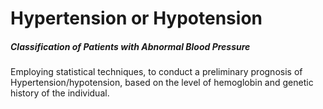 # Hypertension or Hypotension
##### Classification of Patients with Abnormal Blood Pressure

Employing statistical techniques, to conduct a preliminary prognosis of Hypertension/hypotension, based on the level of hemoglobin and genetic history of the individual.
